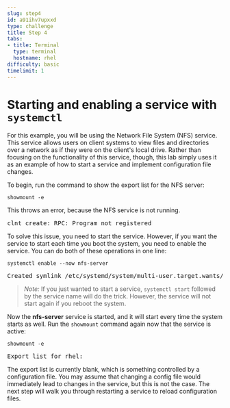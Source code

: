 ```yaml
---
slug: step4
id: a91ihv7upxxd
type: challenge
title: Step 4
tabs:
- title: Terminal
  type: terminal
  hostname: rhel
difficulty: basic
timelimit: 1
---
```

# Starting and enabling a service with `systemctl`

For this example, you will be using the Network File System (NFS) service.
This service allows users on client systems to view files and directories over a
network as if they were on the client's local drive. Rather than focusing on the
functionality of this service, though, this lab simply uses it as an example of
how to start a service and implement configuration file changes.

To begin, run the command to show the export list for the NFS server:

```
showmount -e
```

This throws an error, because the NFS service is not running.

<pre class=file>
clnt_create: RPC: Program not registered
</pre>

To solve this issue, you need to start the service. However, if you want the service
to start each time you boot the system, you need to enable the service. You can
do both of these operations in one line:

```
systemctl enable --now nfs-server
```

<pre class=file>
Created symlink /etc/systemd/system/multi-user.target.wants/nfs-server.service → /usr/lib/systemd/system/nfs-server.service
</pre>

>_Note:_ If you just wanted to start a service, `systemctl start`
followed by the service name will do the trick. However, the service
will not start again if you reboot the system.

Now the __nfs-server__ service is started, and it will start every time the
system starts as well. Run the `showmount` command again now that the service
is active:

```
showmount -e
```

<pre class=file>
Export list for rhel:
</pre>

The export list is currently blank, which is something controlled by a
configuration file. You may assume that changing a config file would
immediately lead to changes in the service, but this is not the case.
The next step will walk you through restarting a service to reload configuration
files.
